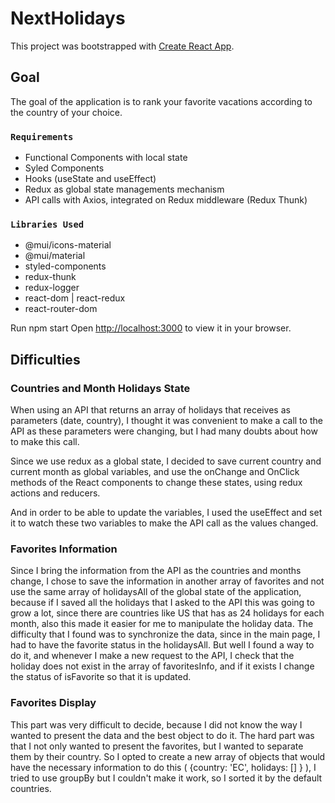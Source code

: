 # NextHolidays

This project was bootstrapped with [Create React App](https://github.com/facebook/create-react-app).

## Goal 

The goal of the application is to rank your favorite vacations according to the country of your choice. 

### `Requirements`

- Functional Components with local state
- Syled Components
- Hooks (useState and useEffect)
- Redux as global state managements mechanism
- API calls with Axios, integrated on Redux middleware (Redux Thunk)

### `Libraries Used`
 - @mui/icons-material
 - @mui/material
 - styled-components
 - redux-thunk
 - redux-logger
 - react-dom | react-redux
 - react-router-dom

Run npm start
Open [http://localhost:3000](http://localhost:3000) to view it in your browser.

## Difficulties

### Countries and Month Holidays State
When using an API that returns an array of holidays that receives as parameters (date, country), I thought it was convenient to make a call to the API as these parameters were changing, but I had many doubts about how to make this call. 

Since we use redux as a global state, I decided to save current country and current month as global variables, and use the onChange and OnClick methods of the React components to change these states, using redux actions and reducers. 

And in order to be able to update the variables, I used the useEffect and set it to watch these two variables to make the API call as the values changed.

### Favorites Information

Since I bring the information from the API as the countries and months change, I chose to save the information in another array of favorites and not use the same array of holidaysAll of the global state of the application, because if I saved all the holidays that I asked to the API this was going to grow a lot, since there are countries like US that has as 24 holidays for each month, also this made it easier for me to manipulate the holiday data. The difficulty that I found was to synchronize the data, since in the main page, I had to have the favorite status in the holidaysAll. But well I found a way to do it, and whenever I make a new request to the API, I check that the holiday does not exist in the array of favoritesInfo, and if it exists I change the status of isFavorite so that it is updated. 


### Favorites Display
This part was very difficult to decide, because I did not know the way I wanted to present the data and the best object to do it. The hard part was that I not only wanted to present the favorites, but I wanted to separate them by their country. So I opted to create a new array of objects that would have the necessary information to do this ( {country: 'EC', holidays: [] } ), I tried to use groupBy but I couldn't make it work, so I sorted it by the default countries.
